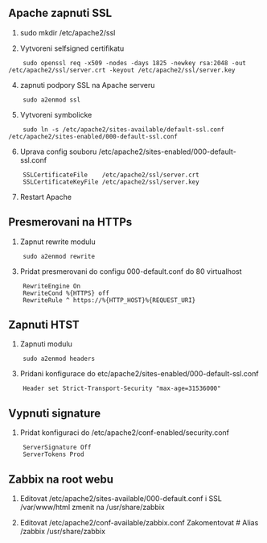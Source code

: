 Apache zapnuti SSL
----------------------
1. sudo mkdir /etc/apache2/ssl

2. Vytvoreni selfsigned certifikatu
```
	sudo openssl req -x509 -nodes -days 1825 -newkey rsa:2048 -out /etc/apache2/ssl/server.crt -keyout /etc/apache2/ssl/server.key
```
4. zapnuti podpory SSL na Apache serveru
```
	sudo a2enmod ssl
```
5. Vytvoreni symbolicke
```
	sudo ln -s /etc/apache2/sites-available/default-ssl.conf /etc/apache2/sites-enabled/000-default-ssl.conf
```

6. Uprava config souboru /etc/apache2/sites-enabled/000-default-ssl.conf
```
	SSLCertificateFile    /etc/apache2/ssl/server.crt
	SSLCertificateKeyFile /etc/apache2/ssl/server.key
```

7. Restart Apache

Presmerovani na HTTPs
----------------------
1. Zapnut rewrite modulu
```
	sudo a2enmod rewrite
```

3. Pridat presmerovani do configu 000-default.conf do 80 virtualhost
```
	RewriteEngine On
	RewriteCond %{HTTPS} off
	RewriteRule ^ https://%{HTTP_HOST}%{REQUEST_URI}
```

Zapnuti HTST
------------
1. Zapnuti modulu
```
	sudo a2enmod headers
```
3. Pridani konfigurace do etc/apache2/sites-enabled/000-default-ssl.conf
```
	Header set Strict-Transport-Security "max-age=31536000"
```
Vypnuti signature
-----------------
1. Pridat konfiguraci do /etc/apache2/conf-enabled/security.conf
```
	ServerSignature Off 
	ServerTokens Prod
```

Zabbix na root webu
----------------------
1. Editovat /etc/apache2/sites-available/000-default.conf i SSL
	/var/www/html zmenit na /usr/share/zabbix
	
2. Editovat /etc/apache2/conf-available/zabbix.conf
	Zakomentovat # Alias /zabbix /usr/share/zabbix
